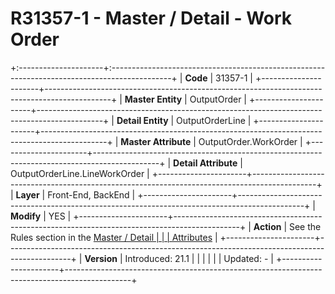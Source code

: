 ﻿---
erp.type: front-end-business-rule
---

# R31357-1 - Master / Detail - Work Order
+:---------------------+:---------------------------------------------------------------------------------------------+
| **Code**             | 31357-1                                                                                      |
+----------------------+----------------------------------------------------------------------------------------------+
| **Master Entity**    | OutputOrder                                                                                  |
+----------------------+----------------------------------------------------------------------------------------------+
| **Detail Entity**    | OutputOrderLine                                                                              |
+----------------------+----------------------------------------------------------------------------------------------+
| **Master Attribute** | OutputOrder.WorkOrder                                                                        |
+----------------------+----------------------------------------------------------------------------------------------+
| **Detail Attribute** | OutputOrderLine.LineWorkOrder                                                                |
+----------------------+----------------------------------------------------------------------------------------------+
| **Layer**            | Front-End, BackEnd                                                                           |
+----------------------+----------------------------------------------------------------------------------------------+
| **Modify**           | YES                                                                                          |
+----------------------+----------------------------------------------------------------------------------------------+
| **Action**           | See the Rules section in the [Master / Detail                                                |
|                      | Attributes](xref:master-detail)                                                              |
+----------------------+----------------------------------------------------------------------------------------------+
| **Version**          | Introduced: 21.1                                                                             |
|                      |                                                                                              |
|                      | Updated: -                                                                                   |
+----------------------+----------------------------------------------------------------------------------------------+
